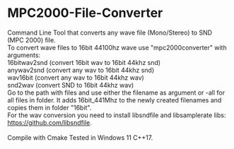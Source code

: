 # MPC2000-File-Converter

Command Line Tool that converts any wave file (Mono/Stereo) to SND (MPC 2000) file. <br/>
To convert wave files to 16bit 44100hz wave use "mpc2000converter" with arguments: <br/>
16bitwav2snd (convert 16bit wav to 16bit 44khz snd)<br/>
anywav2snd (convert any wav to 16bit 44khz snd)<br/>
wav16bit (convert any wav to 16bit 44khz wav)<br/>
snd2wav (convert SND to 16bit 44khz wav)<br/>
Go to the path with files and use either the filename as argument or -all for all files in folder. It adds 16bit_441Mhz to the newly created filenames and copies them in folder "16bit". <br/> 
For the wav conversion you need to install libsndfile and libsamplerate libs: https://github.com/libsndfile. <br/>
<br/>
Compile with Cmake
Tested in Windows 11 C++17.



